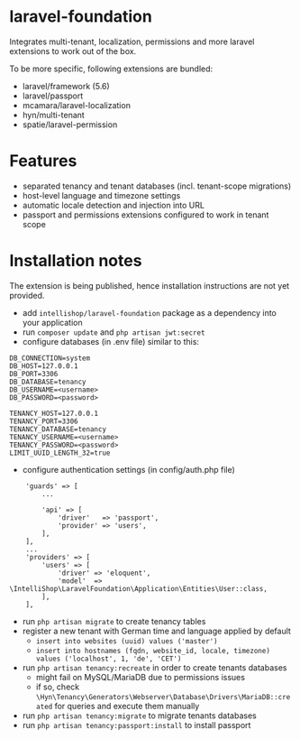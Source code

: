 # laravel-foundation

Integrates multi-tenant, localization, permissions and more laravel extensions to work out of the box.

To be more specific, following extensions are bundled:

- laravel/framework (5.6)
- laravel/passport
- mcamara/laravel-localization
- hyn/multi-tenant
- spatie/laravel-permission

# Features

- separated tenancy and tenant databases (incl. tenant-scope migrations)
- host-level language and timezone settings
- automatic locale detection and injection into URL
- passport and permissions extensions configured to work in tenant scope

# Installation notes

The extension is being published, hence installation instructions are not yet provided.

- add `intellishop/laravel-foundation` package as a dependency into your application
- run `composer update` and `php artisan jwt:secret`
- configure databases (in .env file) similar to this:
```
DB_CONNECTION=system
DB_HOST=127.0.0.1
DB_PORT=3306
DB_DATABASE=tenancy
DB_USERNAME=<username>
DB_PASSWORD=<password>

TENANCY_HOST=127.0.0.1
TENANCY_PORT=3306
TENANCY_DATABASE=tenancy
TENANCY_USERNAME=<username>
TENANCY_PASSWORD=<password>
LIMIT_UUID_LENGTH_32=true
```
- configure authentication settings (in config/auth.php file)
```
    'guards' => [
        ...
        
        'api' => [
            'driver'   => 'passport',
            'provider' => 'users',
        ],
    ],
    ...
    'providers' => [
        'users' => [
            'driver' => 'eloquent',
            'model'  => \IntelliShop\LaravelFoundation\Application\Entities\User::class,
        ],
    ],
```
- run `php artisan migrate` to create tenancy tables
- register a new tenant with German time and language applied by default
  - `insert into websites (uuid) values ('master')`
  - `insert into hostnames (fqdn, website_id, locale, timezone) values ('localhost', 1, 'de', 'CET')`
- run `php artisan tenancy:recreate` in order to create tenants databases
  - might fail on MySQL/MariaDB due to permissions issues
  - if so, check `\Hyn\Tenancy\Generators\Webserver\Database\Drivers\MariaDB::created` for queries and execute them manually
- run `php artisan tenancy:migrate` to migrate tenants databases
- run `php artisan tenancy:passport:install` to install passport
